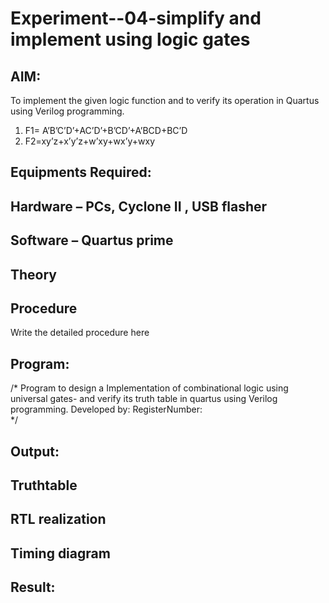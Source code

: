 # Experiment--04-simplify and implement using logic gates
 ## AIM:
To implement the given logic function  and to verify its operation in Quartus using Verilog programming.
 
1. F1= A’B’C’D’+AC’D’+B’CD’+A’BCD+BC’D
2. F2=xy’z+x’y’z+w’xy+wx’y+wxy


## Equipments Required:
## Hardware – PCs, Cyclone II , USB flasher
## Software – Quartus prime
## Theory
 
 
 
 


## Procedure



Write the detailed procedure here 


## Program:
/*
Program to design a Implementation of combinational logic using universal gates-  and verify its truth table in quartus using Verilog programming.
Developed by: 
RegisterNumber:  
*/

## Output:

## Truthtable



##  RTL realization


## Timing diagram 

## Result:
 
